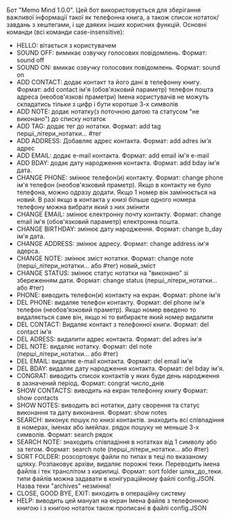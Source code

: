 Бот "Memo Mind 1.0.0".
Цей бот використовується для зберігання важливої інформації такої як телефонна книга, а також список нотаток/завдань з хештегами, і ще даяких інших корисних функцій. Основні команди (всі команди сase-insensitive):

- HELLO: вітається з користувачем
- SOUND OFF: вимикає озвучку голосових повідомлень. Формат: sound off
- SOUND ON: вмикає озвучку голосових повідомлень. Формат: sound on
- ADD CONTACT: додає контакт та його дані в телефонну книгу. Формат: add contact ім'я (обов'язковий параметр) телефон пошта адреса (необов'язкові праметри) Імена користувачів не можуть складатись тільки з цифр і бути коротше 3-х символів
- ADD NOTE: додає нотатку(з поточною датою та статусом "не виконано") до списку нотаток
- ADD TAG: додає тег до нотатки. Формат: add tag перші_літери_нотатки... #тег
- ADD ADDRESS: Добавляє адрес контакта. Формат: add adres ім'я адрес
- ADD EMAIL: додає e-mail контакта. Формат: add email ім'я e-mail
- ADD BDAY: додає дату народження контакта. Формат: add bday ім'я дата.
- CHANGE PHONE: змінює телефон(и) контакту. Формат: change phone ім'я телефон (необов'язковий праметр). Якщо в контакту не було телефона, можно одразу додати. Якщо 1 номер він замінюється на новий. В разі якщо в контакта у книзі більше одного номера телефону можна вибрати який з них змінити
- CHANGE EMAIL: змінює єлектронну почту контакту. Формат: change email ім'я (обов'язковий параметр) електронна пошта.
- CHANGE BIRTHDAY: змінює дату народження. Формат: change b_day ім'я дата.
- CHANGE ADDRESS: змінює адресу. Формат: change address ім'я адерса.
- CHANGE NOTE: змінює зміст нотатки. Формат: change note (перші_літери_нотатки... або #тег) новий_зміст
- CHANGE STATUS: змінює статус нотатки на "виконано" зі збереженням дати. Формат: change status (перші_літери_нотатки... або #тег)
- PHONE: виводить телефон(и) контакту на екран. Формат: phone ім'я
- DEL PHONE: видаляе телефон контакту. Формат: del phone ім'я телефон (необов'язковий праметр). Якщо номер введено то видаляється саме він, якщо ні то вибираєте який номер видалити
- DEL CONTACT: Видаляє контакт з телефонної книги. Формат: del contact ім'я
- DEL ADRESS: видалити адрес контакта. Формат: del adres ім'я
- DEL NOTE: видаляє нотатку. Формат: del note (перші_літери_нотатки... або #тег)
- DEL EMAIL: видаляє e-mail контакта. Формат: del email ім'я
- DEL BDAY: видаляє дату народження контакта. Формат: del bday ім'я.
- CONGRAT: виводить список контактів у яких буде день народження в зазначений період. Формат: congrat число_днів
- SHOW CONTACTS: виводить на екран телефонну книгу Формат: show contacts
- SHOW NOTES: виводить всі нотатки, дату сворення та статус виконання та дату виконання. Формат: show notes
- SEARCH: виконує пошук по книзі контактів. знаходить всі співпадіння в номерах, іменах або імейлах. рядок пошуку не меньше 3-х символів. Формат: search рядок
- SEARCH NOTE: знаходить співпадіння в нотатках від 1 символу або за тегом. Формат: search note (перші_літери_нотатки... або #тег)
- SORT FOLDER: розсортовує файли по типах в теці по вказаному щляху. Розпаковує архіви, видаляє порожні теки. Переводить імена файлів і тек транслітом з кирилиці. Формат: sort folder шлях_до_теки. типи файлів можна задавати в конігураційному файлі config.JSON. Назва теки "archives" незмінна!
- CLOSE, GOOD BYE, EXIT: виходить в операційну систему
- HELP: виводить цей мануал на екран Імена файлв з телефонною книгою і з книгою нотаток також прописані в файлі config.JSON